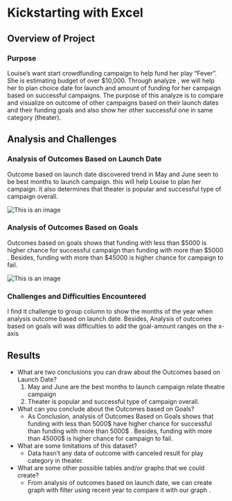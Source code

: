 # Kickstarting with Excel

## Overview of Project
### Purpose
Louise’s want start crowdfunding campaign to help fund her play “Fever”. She is estimating budget of over $10,000. Through analyze , we will help her to plan choice  date for launch and amount of funding for her campaign based on successful campaigns. The purpose of this analyze is to compare and visualize on outcome of other campaigns based on their launch dates and their funding goals and also show her other successful one in same category (theater).

## Analysis and Challenges
### Analysis of Outcomes Based on Launch Date
 Outcome based on launch date discovered trend in May and June seen to be best months to launch campaign. this will help Louise to plan her campaign. it also determines that theater is popular and successful type of campaign overall.
 
 ![This is an image](https://github.com/NadaAdem/kickstarter-analysis/blob/main/Theater_Outcomes_vs_Launch.png)
 
### Analysis of Outcomes Based on Goals
Outcomes based on goals shows that funding with less than $5000 is higher chance for successful campaign  than funding with more than $5000 . Besides, funding with more than $45000 is higher chance for campaign to fail.

![This is an image](https://github.com/NadaAdem/kickstarter-analysis/blob/main/Outcomes_vs_Goals.png)

### Challenges and Difficulties Encountered
I find it challenge to group column to show the months of the year when analysis  outcome based on launch date. Besides, Analysis of outcomes based on goals will was difficulties to add the goal-amount ranges on the x-axis

## Results
- What are two conclusions you can draw about the Outcomes based on Launch Date?
  1. May and June are the best months to launch campaign relate theatre campaign
  2. Theater is popular and successful type of campaign overall.
- What can you conclude about the Outcomes based on Goals?
    - As Conclusion, analysis of Outcomes Based on Goals shows that funding with less than 5000$ have higher chance for  successful than funding with more than 5000$ . Besides, funding with  more than 45000$ is higher chance for campaign to fail.
- What are some limitations of this dataset?
    - Data hasn’t any data of outcome with canceled result for play category in theater.
- What are some other possible tables and/or graphs that we could create?
   - From analysis of outcomes based on launch date, we can create graph with  filter using  recent  year to compare it with our graph .
